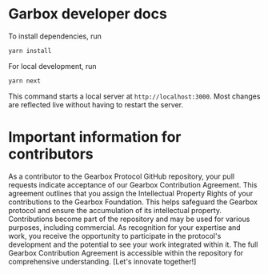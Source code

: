 # Garbox developer docs

To install dependencies, run
```bash
yarn install
```

For local development, run
```bash
yarn next
```

This command starts a local server at `http://localhost:3000`.
Most changes are reflected live without having to restart the server.


# Important information for contributors
As a contributor to the Gearbox Protocol GitHub repository, your pull requests indicate acceptance of our Gearbox Contribution Agreement. This agreement outlines that you assign the Intellectual Property Rights of your contributions to the Gearbox Foundation. This helps safeguard the Gearbox protocol and ensure the accumulation of its intellectual property. Contributions become part of the repository and may be used for various purposes, including commercial. As recognition for your expertise and work, you receive the opportunity to participate in the protocol's development and the potential to see your work integrated within it. The full Gearbox Contribution Agreement is accessible within the repository for comprehensive understanding. [Let's innovate together!]
